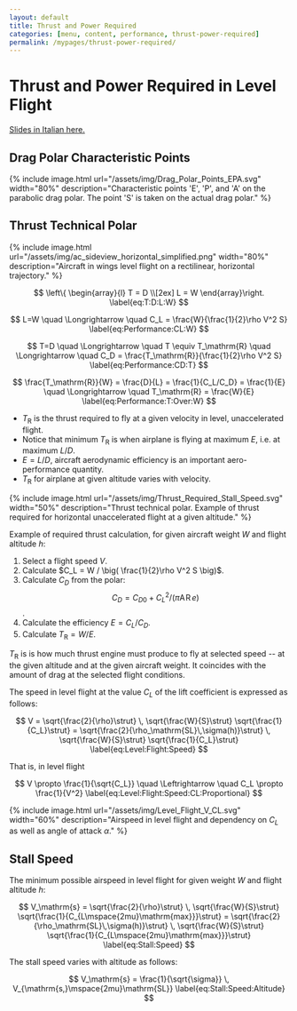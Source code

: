 ```yaml
---
layout: default
title: Thrust and Power Required
categories: [menu, content, performance, thrust-power-required]
permalink: /mypages/thrust-power-required/
---
```


# Thrust and Power Required in Level Flight

<p><a href="{{ site.url }}/assets/Polari_Tecniche.pdf">Slides in Italian here.</a></p>

## Drag Polar Characteristic Points

{% include image.html
  url="/assets/img/Drag_Polar_Points_EPA.svg"
  width="80%"
  description="Characteristic points 'E', 'P', and 'A' on the parabolic drag polar. The point 'S' is taken on the actual drag polar."
  %}

## Thrust Technical Polar

{% include image.html
  url="/assets/img/ac_sideview_horizontal_simplified.png"
  width="80%"
  description="Aircraft in wings level flight on a rectilinear, horizontal trajectory."
  %}

$$
\left\{
  \begin{array}{l}
  T = D \\[2ex]
  L = W
  \end{array}\right.
\label{eq:T:D:L:W}
$$

$$
L=W \quad \Longrightarrow \quad C_L = \frac{W}{\frac{1}{2}\rho V^2 S}
\label{eq:Performance:CL:W}
$$

$$
T=D \quad \Longrightarrow \quad T \equiv T_\mathrm{R} \quad \Longrightarrow \quad C_D = \frac{T_\mathrm{R}}{\frac{1}{2}\rho V^2 S}
\label{eq:Performance:CD:T}
$$

$$
\frac{T_\mathrm{R}}{W} = \frac{D}{L} = \frac{1}{C_L/C_D} = \frac{1}{E}
  \quad \Longrightarrow \quad T_\mathrm{R} = \frac{W}{E}
\label{eq:Performance:T:Over:W}
$$

- $T_\mathrm{R}$ is the thrust required to fly at a given velocity in level, unaccelerated flight.
- Notice that minimum $T_\mathrm{R}$ is when airplane is flying at maximum $E$, i.e. at maximum $L/D$.
- $E=L/D$, aircraft aerodynamic efficiency is an important aero-performance quantity.
- $T_\mathrm{R}$ for airplane at given altitude varies with velocity.

{% include image.html
  url="/assets/img/Thrust_Required_Stall_Speed.svg"
  width="50%"
  description="Thrust technical polar. Example of thrust required for horizontal unaccelerated flight at a given altitude."
  %}

Example of required thrust calculation, for given aircraft weight $W$ and flight altitude $h$:

1. Select a flight speed $V$.
2. Calculate $C_L = W / \big( \frac{1}{2}\rho V^2 S \big)$.
3. Calculate $C_D$ from the polar: $$C_D = C_{D0} + C_L^2/\big( \pi \mathrm{A\!R} \, e \big)$$.
4. Calculate the efficiency $E = C_L/C_D$.
5. Calculate $T_\mathrm{R} = W/E$.

$T_\mathrm{R}$ is is how much thrust engine must produce to fly at selected speed -- at the given altitude
and at the given aircraft weight. It coincides with the amount of drag at the selected flight conditions.

The speed in level flight at the value $C_L$ of the lift coefficient is expressed as follows:

$$
V = \sqrt{\frac{2}{\rho}\strut} \, \sqrt{\frac{W}{S}\strut} \sqrt{\frac{1}{C_L}\strut}
  = \sqrt{\frac{2}{\rho_\mathrm{SL}\,\sigma(h)}\strut} \, \sqrt{\frac{W}{S}\strut} \sqrt{\frac{1}{C_L}\strut}
\label{eq:Level:Flight:Speed}
$$

That is, in level flight

$$
V \propto \frac{1}{\sqrt{C_L}} \quad \Leftrightarrow \quad C_L \propto \frac{1}{V^2}
\label{eq:Level:Flight:Speed:CL:Proportional}
$$

{% include image.html
  url="/assets/img/Level_Flight_V_CL.svg"
  width="60%"
  description="Airspeed in level flight and dependency on $C_L$ as well as angle of attack $\alpha$."
  %}

## Stall Speed

The minimum possible airspeed in level flight for given weight $W$ and flight altitude $h$:

$$
V_\mathrm{s} = \sqrt{\frac{2}{\rho}\strut} \, \sqrt{\frac{W}{S}\strut} \sqrt{\frac{1}{C_{L\mspace{2mu}\mathrm{max}}}\strut}
  = \sqrt{\frac{2}{\rho_\mathrm{SL}\,\sigma(h)}\strut} \, \sqrt{\frac{W}{S}\strut} \sqrt{\frac{1}{C_{L\mspace{2mu}\mathrm{max}}}\strut}
\label{eq:Stall:Speed}
$$

The stall speed varies with altitude as follows:

$$
V_\mathrm{s} =
  \frac{1}{\sqrt{\sigma}} \, V_{\mathrm{s,}\mspace{2mu}\mathrm{SL}}
\label{eq:Stall:Speed:Altitude}
$$
